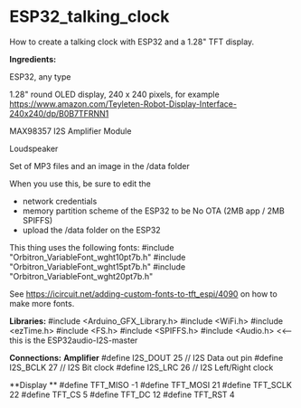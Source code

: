 # ESP32_talking_clock
How to create a talking clock with ESP32 and a 1.28" TFT display.

**Ingredients:**

ESP32, any type

1.28" round OLED display, 240 x 240 pixels, for example https://www.amazon.com/Teyleten-Robot-Display-Interface-240x240/dp/B0B7TFRNN1

MAX98357 I2S Amplifier Module

Loudspeaker

Set of MP3 files and an image in the /data folder

When you use this, be sure to edit the 
  - network credentials
  - memory partition scheme of the ESP32 to be No OTA (2MB app / 2MB SPIFFS)
  - upload the /data folder on the ESP32

This thing uses the following fonts:
#include "Orbitron_VariableFont_wght10pt7b.h"
#include "Orbitron_VariableFont_wght15pt7b.h"
#include "Orbitron_VariableFont_wght20pt7b.h"

See https://icircuit.net/adding-custom-fonts-to-tft_espi/4090 on how to make more fonts.

**Libraries:**
#include <Arduino_GFX_Library.h>
#include <WiFi.h>
#include <ezTime.h>
#include <FS.h>
#include <SPIFFS.h>
#include <Audio.h> <<-- this is the ESP32audio-I2S-master

**Connections:**
**Amplifier**
#define I2S_DOUT 25        // I2S Data out pin
#define I2S_BCLK 27        // I2S Bit clock
#define I2S_LRC  26        // I2S Left/Right clock

**Display ** 
#define TFT_MISO -1
#define TFT_MOSI 21
#define TFT_SCLK 22
#define TFT_CS   5
#define TFT_DC   12
#define TFT_RST  4
